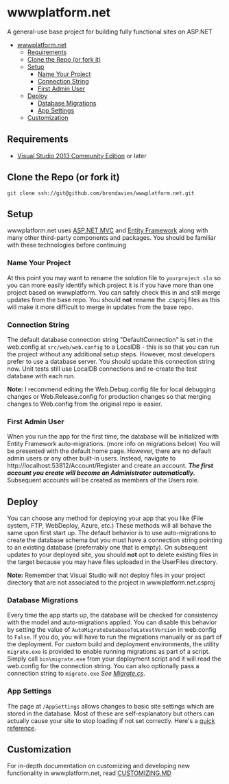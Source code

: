 # wwwplatform&#46;net
A general-use base project for building fully functional sites on ASP.NET
- [wwwplatform&#46;net](#wwwplatform46net)
    - [Requirements](#requirements)
    - [Clone the Repo (or fork it)](#clone-the-repo-or-fork-it)
    - [Setup](#setup)
        - [Name Your Project](#name-your-project)
        - [Connection String](#connection-string)
        - [First Admin User](#first-admin-user)
    - [Deploy](#deploy)
        - [Database Migrations](#database-migrations)
        - [App Settings](#app-settings)
    - [Customization](#customization)

## Requirements
* [Visual Studio 2013 Community Edition](https://www.visualstudio.com/) or later

## Clone the Repo (or fork it)
```
git clone ssh://git@github.com/brondavies/wwwplatform.net.git
```

## Setup
wwwplatform&#46;net uses [ASP.NET MVC](https://www.asp.net/mvc) and [Entity Framework](https://docs.microsoft.com/en-us/ef/) along with many other third-party components and packages.  You should be familiar with these technologies before continuing

### Name Your Project
At this point you may want to rename the solution file to `yourproject.sln` so you can more easily identify which project it is if you have more than one project based on wwwplatform. You can safely check this in and still merge updates from the base repo.  You should **not** rename the .csproj files as this will make it more difficult to merge in updates from the base repo.

### Connection String
The default database connection string "DefaultConnection" is set in the web&#46;config at `src/web/web.config` to a LocalDB - this is so that you can run the project without any additional setup steps.  However, most developers prefer to use a database server. You should update this connection string now.  Unit tests still use LocalDB connections and re-create the test database with each run.

**Note:** I recommend editing the Web.Debug.config file for local debugging changes or Web.Release.config for production changes so that merging changes to Web.config from the original repo is easier.

### First Admin User
When you run the app for the first time, the database will be initialized with Entity Framework auto-migrations. (more info on migrations below) You will be presented with the default home page. However, there are no default admin users or any other built-in users.  Instead, navigate to http://localhost:53812/Account/Register and create an account. ***The first account you create will become an Administrator automatically.*** Subsequent accounts will be created as members of the Users role.

## Deploy
You can choose any method for deploying your app that you like (File system, FTP, WebDeploy, Azure, etc.) These methods will all behave the same upon first start up.  The default behavior is to use auto-migrations to create the database schema but you must have a connection string pointing to an existing database (preferrably one that is empty). On subsequent updates to your deployed site, you should **not** opt to delete existing files in the target because you may have files uploaded in the UserFiles directory.

**Note:** Remember that Visual Studio will not deploy files in your project directory that are not associated to the project in wwwplatform.net.csproj

### Database Migrations
Every time the app starts up, the database will be checked for consistency with the model and auto-migrations applied. You can disable this behavior by setting the value of `AutoMigrateDatabaseToLatestVersion` in web&#46;config to `False`. If you do, you will have to run the migrations manually or as part of the deployment. For custom build and deployment environments, the utility `migrate.exe` is provided to enable running migrations as part of a script.  Simply call `bin\migrate.exe` from your deployment script and it will read the web&#46;config for the connection string.  You can also optionally pass a connection string to `migrate.exe` *See [Migrate.cs](src/migrate/Migrate.cs)*.

### App Settings
The page at `/AppSettings` allows changes to basic site settings which are stored in the database.  Most of these are self-explanatory but others can actually cause your site to stop loading if not set correctly.  Here's a [quick reference](APPSETTINGS.md).

## Customization
For in-depth documentation on customizing and developing new functionality in wwwplatform&#46;net, read [CUSTOMIZING.MD](CUSTOMIZING.MD)